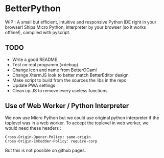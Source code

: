 # BetterPython
WIP : A small but efficient, intuitive and responsive Python IDE right in your browser! Ships Micro Python, interpreter by your browser (so it works offline!), compiled with pyscript. 

## TODO
- Write a good README
- Test on real programm (=debug)
- Change icon and name from BetterOCaml
- Change XtermJS look to better match BetterEditor design
- Make script to build from the sources the libs in the repo
- Update PWA settings
- Clean up JS to remove every useless functions

## Use of Web Worker / Python Interpreter
We now use Micro Python but we could use original python interpreter if the toplevel was in a web worker.
To accept the toplevel in web worker, we would need these headers :
```
Cross-Origin-Opener-Policy: same-origin
Cross-Origin-Embedder-Policy: require-corp
```
But this is not possible on github pages.